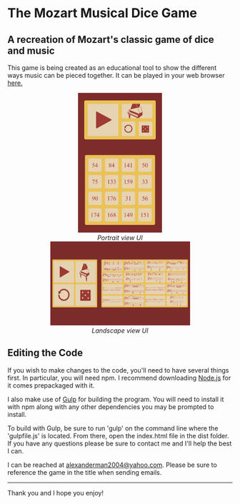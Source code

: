 # The Mozart Musical Dice Game
## A recreation of Mozart's classic game of dice and music

This game is being created as an educational tool to show the different ways music can be pieced together. It can be played in your web browser [here.](https://kenny-designs.github.io/mozartDiceGame/dist/)

  <p align="center">
    <img src="./app/img/mozartUI.jpg" width=188 height=313 />
    <br>
    <i>Portrait view UI</i>
    <br>
    <img src="./app/img/mozartUIHorizontal.png" width=313 height=188 />
    <br>
    <i>Landscape view UI</i>
  </p>

## Editing the Code
If you wish to make changes to the code, you'll need to have several things first. In particular, you will need npm. I recommend
downloading [Node.js](https://nodejs.org/en/) for it comes prepackaged with it.

I also make use of [Gulp](https://gulpjs.com/) for building the program. You will need to install it with npm along with any other
dependencies you may be prompted to install.

To build with Gulp, be sure to run 'gulp' on the command line where the 'gulpfile.js' is located. From there, open the index.html file in
the dist folder. If you have any questions please be sure to contact me and I'll help the best I can.

I can be reached at alexanderman2004@yahoo.com. Please be sure to reference the game in the title when sending emails.

---

Thank you and I hope you enjoy!
